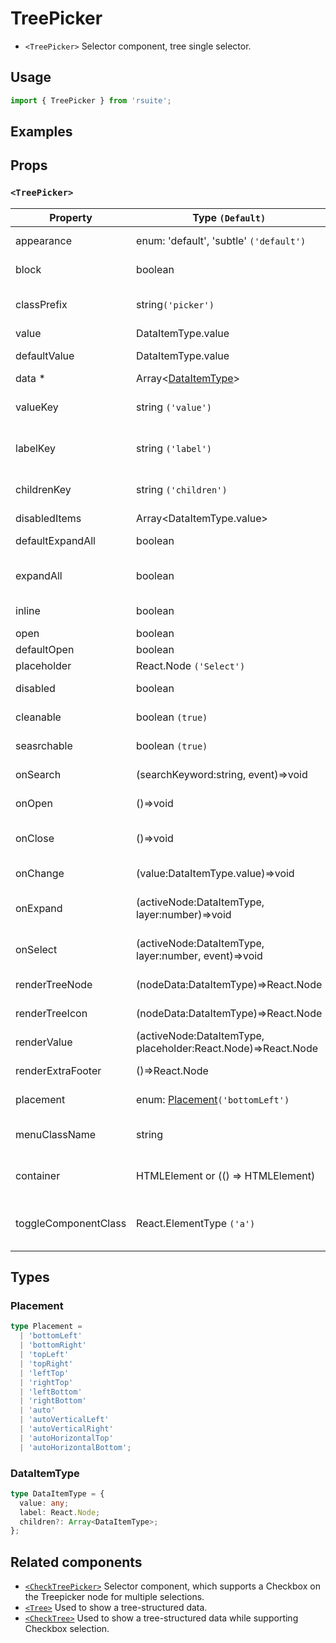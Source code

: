 # TreePicker

- `<TreePicker>` Selector component, tree single selector.

## Usage

```js
import { TreePicker } from 'rsuite';
```

## Examples

<!--{demo}-->

## Props

### `<TreePicker>`

| Property             | Type `(Default)`                                              | Description                                     |
| -------------------- | ------------------------------------------------------------- | ----------------------------------------------- |
| appearance           | enum: 'default', 'subtle' `('default')`                       | Set picker appearence                           |
| block                | boolean                                                       | Blocking an entire row                          |
| classPrefix          | string`('picker')`                                            | The prefix of the component CSS class           |
| value                | DataItemType.value                                            | Selected value                                  |
| defaultValue         | DataItemType.value                                            | Default selected Value                          |
| data \*              | Array&lt;[DataItemType](#DataItemType)&gt;                    | Tree data                                       |
| valueKey             | string `('value')`                                            | Tree data Structure Value property name         |
| labelKey             | string `('label')`                                            | Tree data structure Label property name         |
| childrenKey          | string `('children')`                                         | Tree data structure Children property name      |
| disabledItems        | Array&lt;DataItemType.value&gt;                               | Disable Node list                               |
| defaultExpandAll     | boolean                                                       | Expand all nodes By default                     |
| expandAll            | boolean                                                       | Expand or unExpand all nodes(Controlled)        |
| inline               | boolean                                                       | Whether inline display tree                     |
| open                 | boolean                                                       | Open (Controlled)                               |
| defaultOpen          | boolean                                                       | Open by default                                 |
| placeholder          | React.Node `('Select')`                                       | Placeholder                                     |
| disabled             | boolean                                                       | Whether to disable Picker                       |
| cleanable            | boolean `(true)`                                              | Set whether you can clear                       |
| seasrchable          | boolean `(true)`                                              | Set whether you can search                      |
| onSearch             | (searchKeyword:string, event)=>void                           | Search callback function                        |
| onOpen               | ()=>void                                                      | Open Dropdown callback function                 |
| onClose              | ()=>void                                                      | Close Dropdown callback functions               |
| onChange             | (value:DataItemType.value)=>void                              | Callback function for data change               |
| onExpand             | (activeNode:DataItemType, layer:number)=>void                 | Callback When tree node is displayed            |
| onSelect             | (activeNode:DataItemType, layer:number, event)=>void          | Callback function after selecting tree node     |
| renderTreeNode       | (nodeData:DataItemType)=>React.Node                           | Custom Render tree Node                         |
| renderTreeIcon       | (nodeData:DataItemType)=>React.Node                           | Custom Render icon                              |
| renderValue          | (activeNode:DataItemType, placeholder:React.Node)=>React.Node | Custom Render Placeholder                       |
| renderExtraFooter    | ()=>React.Node                                                | Customizing footer Content                      |
| placement            | enum: [Placement](#Placement)`('bottomLeft')`                 | Expand placement                                |
| menuClassName        | string                                                        | A css class to apply to the Menu DOM node       |
| container            | HTMLElement or (() => HTMLElement)                            | Sets the rendering container                    |
| toggleComponentClass | React.ElementType `('a')`                                     | You can use a custom element for this component |

## Types

### Placement

```ts
type Placement =
  | 'bottomLeft'
  | 'bottomRight'
  | 'topLeft'
  | 'topRight'
  | 'leftTop'
  | 'rightTop'
  | 'leftBottom'
  | 'rightBottom'
  | 'auto'
  | 'autoVerticalLeft'
  | 'autoVerticalRight'
  | 'autoHorizontalTop'
  | 'autoHorizontalBottom';
```

### DataItemType

```ts
type DataItemType = {
  value: any;
  label: React.Node;
  children?: Array<DataItemType>;
};
```

## Related components

- [`<CheckTreePicker>`](./check-tree-picker) Selector component, which supports a Checkbox on the Treepicker node for multiple selections.
- [`<Tree>`](./tree) Used to show a tree-structured data.
- [`<CheckTree>`](./check-tree) Used to show a tree-structured data while supporting Checkbox selection.
